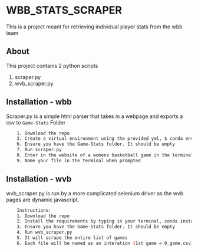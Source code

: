 
# WBB_STATS_SCRAPER

This is a project meant for retrieving individual player stats from the wbb team




## About

This project contains 2 python scripts

1. scraper.py
2. wvb_scraper.py


## Installation - wbb

Scraper.py is a simple html parser that takes in a webpage and exports a csv to `Game-Stats` Folder



```bash
    1. Download the repo
    3. Create a virtual environment using the provided yml, $ conda env create -n new-env-name -f environment.yml
    6. Ensure you have the Game-Stats folder. It should be empty
    7. Run scraper.py
    8. Enter in the website of a womens basketball game in the terminal when prompted (Ex. https://gomason.com/sports/womens-basketball/stats/2024-25/johnson-c-smith-university/boxscore/13176). IT MUST BE A BOX SCORE
    9. Name your file in the terminal when prompted
```


## Installation - wvb

wvb_scraper.py is run by a more complicated selenium driver as the wvb pages are dynamic javascript.


```bash
    Instructions:
    1. Download the repo
    2. Install the requirements by typing in your terminal, conda install --file requirements.txt
    3. Ensure you have the Game-Stats folder. It should be empty
    4. Run wvb_scraper.py
    5. It will scrape the entire list of games
    6. Each file will be named as an interation (1st game = 0_game.csv)
    
